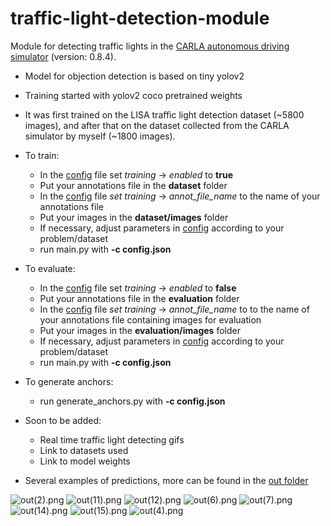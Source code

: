 # traffic-light-detection-module
Module for detecting traffic lights in the [CARLA autonomous driving simulator](http://carla.org/)  (version: 0.8.4).

- Model for objection detection is based on tiny yolov2
- Training started with yolov2 coco pretrained weights
- It was first trained on the LISA traffic light detection dataset (~5800 images), and after that on the dataset collected from the CARLA simulator by myself (~1800 images).


- To train: 
  - In the [config](https://github.com/affinis-lab/traffic-light-detection-module/blob/master/config.json) file set _training_ -> _enabled_ to **true**
  - Put your annotations file in the **dataset** folder
  - In the [config](https://github.com/affinis-lab/traffic-light-detection-module/blob/master/config.json) file _set training_ -> _annot_file_name_ to the name of your annotations file
  - Put your images in the **dataset/images** folder
  - If necessary, adjust parameters in [config](https://github.com/affinis-lab/traffic-light-detection-module/blob/master/config.json) according to your problem/dataset
  - run main.py with **-c config.json**
  
- To evaluate:
  - In the [config](https://github.com/affinis-lab/traffic-light-detection-module/blob/master/config.json) file set _training_ -> _enabled_ to **false**
  - Put your annotations file in the **evaluation** folder
  - In the [config](https://github.com/affinis-lab/traffic-light-detection-module/blob/master/config.json) file _set training_ -> _annot_file_name_ to to the name of your annotations file containing images for evaluation
  - Put your images in the **evaluation/images** folder
  - If necessary, adjust parameters in [config](https://github.com/affinis-lab/traffic-light-detection-module/blob/master/config.json) according to your problem/dataset
  - run main.py with **-c config.json**
  
- To generate anchors:
  - run generate_anchors.py with **-c config.json**

- Soon to be added:
  - Real time traffic light detecting gifs
  - Link to datasets used
  - Link to model weights
  
- Several examples of predictions, more can be found in the [out folder](https://github.com/affinis-lab/traffic-light-detection-module/tree/master/out)

![out(2).png](https://github.com/affinis-lab/traffic-light-detection-module/blob/master/out/out2.png)
![out(11).png](https://github.com/affinis-lab/traffic-light-detection-module/blob/master/out/out11.png)
![out(12).png](https://github.com/affinis-lab/traffic-light-detection-module/blob/master/out/out12.png)
![out(6).png](https://github.com/affinis-lab/traffic-light-detection-module/blob/master/out/out6.png)
![out(7).png](https://github.com/affinis-lab/traffic-light-detection-module/blob/master/out/out7.png)
![out(14).png](https://github.com/affinis-lab/traffic-light-detection-module/blob/master/out/out14.png)
![out(15).png](https://github.com/affinis-lab/traffic-light-detection-module/blob/master/out/out15.png)
![out(4).png](https://github.com/affinis-lab/traffic-light-detection-module/blob/master/out/out4.png)
